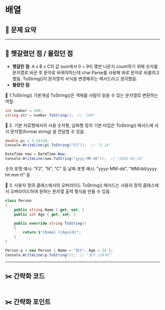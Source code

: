 # 배열

## 📝 문제 요약


---

## 🤔 헷갈렸던 점 / 몰랐던 점
- **헷갈린 점**: A x B x C의 값 sum에서 0 ~ 9이 몇번 나온지 count하기 위해 숫자를 문자열로 바꾼 후 문자로 바꿔야하는데 char.Parse를 사용해 바로 문자로 바꿀려고 했음. ToString()이 문자열의 서식을 변경해주는 메서드라고 생각했음.
- **몰랐던 점**:

📌 1.ToString() 기본개념
ToString()은 객체를 사람이 읽을 수 있는 문자열로 변환하는 역할.

```cs
int number = 100;
string str = number.ToString();  // "100"
```
📌 2. 기본 자료형에서의 사용
숫자형, 날짜형 등의 기본 타입은 ToString() 메서드에 서식 문자열(format string) 을 전달할 수 있음.
```cs
double pi = 3.14159;
Console.WriteLine(pi.ToString("F2"));  // "3.14"

DateTime now = DateTime.Now;
Console.WriteLine(now.ToString("yyyy-MM-dd"));  // "2025-05-19"
```
숫자 포맷 예시: "F2", "N", "C" 등
날짜 포맷 예시: "yyyy-MM-dd", "MM/dd/yyyy hh:mm tt" 등

📌 3. 사용자 정의 클래스에서의 오버라이드
ToString() 메서드는 사용자 정의 클래스에서 오버라이드하여 원하는 문자열 출력 형식을 만들 수 있음.
```cs
class Person
{
    public string Name { get; set; }
    public int Age { get; set; }

    public override string ToString()
    {
        return $"{Name} ({Age}세)";
    }
}

Person p = new Person { Name = "철수", Age = 24 };
Console.WriteLine(p.ToString());  // "철수 (24세)"
```
---

## ✂️ 간략화 코드
```cs

```

## ✂️ 간략화 포인트
